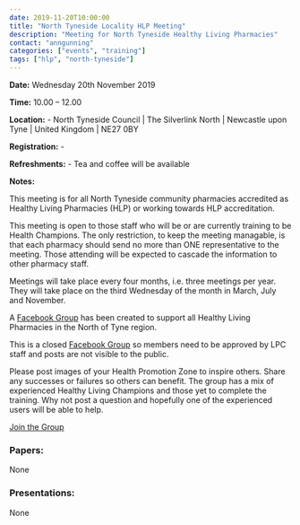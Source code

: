 ```yaml
---
date: 2019-11-20T10:00:00
title: "North Tyneside Locality HLP Meeting"
description: "Meeting for North Tyneside Healthy Living Pharmacies"
contact: "anngunning"
categories: ["events", "training"]
tags: ["hlp", "north-tyneside"]
---
```


**Date:**  Wednesday 20th November 2019  

**Time:**  10.00 – 12.00  

**Location:**  -  North Tyneside Council | The Silverlink North | Newcastle upon Tyne | United Kingdom  |  NE27 0BY  

**Registration:**  -  

**Refreshments:**  -  Tea and coffee will be available

**Notes:**  

This meeting is for all North Tyneside community pharmacies accredited as Healthy Living Pharmacies (HLP) or working towards HLP accreditation.  

This meeting is open to those staff who will be or are currently training to be Health Champions. The only restriction, to keep the meeting managable, is that each pharmacy should send no more than ONE representative to the meeting. Those attending will be expected to cascade the information to other pharmacy staff.  

Meetings will take place every four months, i.e. three meetings per year. They will take place on the third Wednesday of the month in March, July and November.  

A [Facebook Group](https://www.facebook.com/groups/NOTHLPS/) has been created to support
all Healthy Living Pharmacies in the North of Tyne region.  

This is a closed [Facebook Group](https://www.facebook.com/groups/NOTHLPS/) so members need 
to be approved by LPC staff and posts are not visible to the public.  

Please post images of your Health Promotion Zone to inspire others.  Share any successes or failures 
so others can benefit.  The group has a mix of experienced Healthy Living Champions and those yet to
complete the training.  Why not post a question and hopefully one of the experienced users will be able to help.  

[Join the Group](https://www.facebook.com/groups/NOTHLPS/)

### Papers:

None

### Presentations:

None
